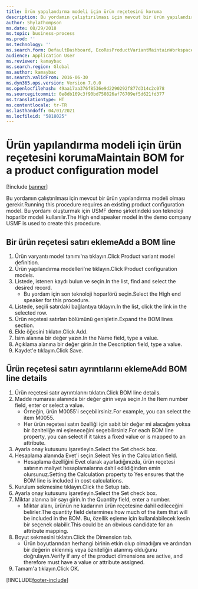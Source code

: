 ```yaml
---
title: Ürün yapılandırma modeli için ürün reçetesini koruma
description: Bu yordamın çalıştırılması için mevcut bir ürün yapılandırma modeli olması gerekir.
author: ShylaThompson
ms.date: 08/29/2018
ms.topic: business-process
ms.prod: ''
ms.technology: ''
ms.search.form: DefaultDashboard, EcoResProductVariantMaintainWorkspace, PCProductConfigurationModelListPage, PCProductConfigurationModelDetails, PCBOMLineDetails, InventItemIdLookupSimple
audience: Application User
ms.reviewer: kamaybac
ms.search.region: Global
ms.author: kamaybac
ms.search.validFrom: 2016-06-30
ms.dyn365.ops.version: Version 7.0.0
ms.openlocfilehash: 49aa17aa376f8536e9d2290292f877d314c2c078
ms.sourcegitcommit: 0e8db169c3f90bd750826af76709ef5d621fd377
ms.translationtype: HT
ms.contentlocale: tr-TR
ms.lasthandoff: 04/01/2021
ms.locfileid: "5818025"
---
```

# <a name="maintain-bom-for-a-product-configuration-model"></a><span data-ttu-id="4bc1f-103">Ürün yapılandırma modeli için ürün reçetesini koruma</span><span class="sxs-lookup"><span data-stu-id="4bc1f-103">Maintain BOM for a product configuration model</span></span>

[!include [banner](../../includes/banner.md)]

<span data-ttu-id="4bc1f-104">Bu yordamın çalıştırılması için mevcut bir ürün yapılandırma modeli olması gerekir.</span><span class="sxs-lookup"><span data-stu-id="4bc1f-104">Running this procedure requires an existing product configuration model.</span></span> <span data-ttu-id="4bc1f-105">Bu yordamı oluşturmak için USMF demo şirketindeki son teknoloji hoparlör modeli kullanılır.</span><span class="sxs-lookup"><span data-stu-id="4bc1f-105">The High end speaker model in the demo company USMF is used to create this procedure.</span></span>


## <a name="add-a-bom-line"></a><span data-ttu-id="4bc1f-106">Bir ürün reçetesi satırı ekleme</span><span class="sxs-lookup"><span data-stu-id="4bc1f-106">Add a BOM line</span></span>
1. <span data-ttu-id="4bc1f-107">Ürün varyantı model tanımı'na tıklayın.</span><span class="sxs-lookup"><span data-stu-id="4bc1f-107">Click Product variant model definition.</span></span>
2. <span data-ttu-id="4bc1f-108">Ürün yapılandırma modelleri'ne tıklayın.</span><span class="sxs-lookup"><span data-stu-id="4bc1f-108">Click Product configuration models.</span></span>
3. <span data-ttu-id="4bc1f-109">Listede, istenen kaydı bulun ve seçin.</span><span class="sxs-lookup"><span data-stu-id="4bc1f-109">In the list, find and select the desired record.</span></span>
    * <span data-ttu-id="4bc1f-110">Bu yordam için son teknoloji hoparlörü seçin.</span><span class="sxs-lookup"><span data-stu-id="4bc1f-110">Select the High end speaker for this procedure.</span></span>  
4. <span data-ttu-id="4bc1f-111">Listede, seçili satırdaki bağlantıya tıklayın.</span><span class="sxs-lookup"><span data-stu-id="4bc1f-111">In the list, click the link in the selected row.</span></span>
5. <span data-ttu-id="4bc1f-112">Ürün reçetesi satırları bölümünü genişletin.</span><span class="sxs-lookup"><span data-stu-id="4bc1f-112">Expand the BOM lines section.</span></span>
6. <span data-ttu-id="4bc1f-113">Ekle öğesini tıklatın.</span><span class="sxs-lookup"><span data-stu-id="4bc1f-113">Click Add.</span></span>
7. <span data-ttu-id="4bc1f-114">İsim alanına bir değer yazın.</span><span class="sxs-lookup"><span data-stu-id="4bc1f-114">In the Name field, type a value.</span></span>
8. <span data-ttu-id="4bc1f-115">Açıklama alanına bir değer girin.</span><span class="sxs-lookup"><span data-stu-id="4bc1f-115">In the Description field, type a value.</span></span>
9. <span data-ttu-id="4bc1f-116">Kaydet'e tıklayın.</span><span class="sxs-lookup"><span data-stu-id="4bc1f-116">Click Save.</span></span>

## <a name="add-bom-line-details"></a><span data-ttu-id="4bc1f-117">Ürün reçetesi satırı ayrıntılarını ekleme</span><span class="sxs-lookup"><span data-stu-id="4bc1f-117">Add BOM line details</span></span>
1. <span data-ttu-id="4bc1f-118">Ürün reçetesi satır ayrıntılarını tıklatın.</span><span class="sxs-lookup"><span data-stu-id="4bc1f-118">Click BOM line details.</span></span>
2. <span data-ttu-id="4bc1f-119">Madde numarası alanında bir değer girin veya seçin.</span><span class="sxs-lookup"><span data-stu-id="4bc1f-119">In the Item number field, enter or select a value.</span></span>
    * <span data-ttu-id="4bc1f-120">Örneğin, ürün M0055'i seçebilirsiniz.</span><span class="sxs-lookup"><span data-stu-id="4bc1f-120">For example, you can select the item M0055.</span></span>  
    * <span data-ttu-id="4bc1f-121">Her ürün reçetesi satırı özelliği için sabit bir değer mi alacağını yoksa bir özniteliğe mi eşleneceğini seçebilirsiniz.</span><span class="sxs-lookup"><span data-stu-id="4bc1f-121">For each BOM line property, you can select if it takes a fixed value or is mapped to an attribute.</span></span>  
3. <span data-ttu-id="4bc1f-122">Ayarla onay kutusunu işaretleyin.</span><span class="sxs-lookup"><span data-stu-id="4bc1f-122">Select the Set check box.</span></span>
4. <span data-ttu-id="4bc1f-123">Hesaplama alanında Evet'i seçin.</span><span class="sxs-lookup"><span data-stu-id="4bc1f-123">Select Yes in the Calculation field.</span></span>
    * <span data-ttu-id="4bc1f-124">Hesaplama özelliğini Evet olarak ayarladığınızda, ürün reçetesi satırının maliyet hesaplamalarına dahil edildiğinden emin olursunuz.</span><span class="sxs-lookup"><span data-stu-id="4bc1f-124">Setting the Calculation property to Yes ensures that the BOM line is included in cost calculations.</span></span>  
5. <span data-ttu-id="4bc1f-125">Kurulum sekmesine tıklayın.</span><span class="sxs-lookup"><span data-stu-id="4bc1f-125">Click the Setup tab.</span></span>
6. <span data-ttu-id="4bc1f-126">Ayarla onay kutusunu işaretleyin.</span><span class="sxs-lookup"><span data-stu-id="4bc1f-126">Select the Set check box.</span></span>
7. <span data-ttu-id="4bc1f-127">Miktar alanına bir sayı girin.</span><span class="sxs-lookup"><span data-stu-id="4bc1f-127">In the Quantity field, enter a number.</span></span>
    * <span data-ttu-id="4bc1f-128">Miktar alanı, ürünün ne kadarının ürün reçetesine dahil edileceğini belirler.</span><span class="sxs-lookup"><span data-stu-id="4bc1f-128">The quantity field determines how much of the item that will be included in the BOM.</span></span> <span data-ttu-id="4bc1f-129">Bu, özellik eşleme için kullanılabilecek kesin bir seçenek olabilir.</span><span class="sxs-lookup"><span data-stu-id="4bc1f-129">This could be an obvious candidate for an attribute mapping.</span></span>  
8. <span data-ttu-id="4bc1f-130">Boyut sekmesini tıklatın.</span><span class="sxs-lookup"><span data-stu-id="4bc1f-130">Click the Dimension tab.</span></span>
    * <span data-ttu-id="4bc1f-131">Ürün boyutlarından herhangi birinin etkin olup olmadığını ve ardından bir değerin eklenmiş veya özniteliğin atanmış olduğunu doğrulayın.</span><span class="sxs-lookup"><span data-stu-id="4bc1f-131">Verify if any of the product dimensions are active,  and therefore must have a value or attribute assigned.</span></span>  
9. <span data-ttu-id="4bc1f-132">Tamam'a tıklayın.</span><span class="sxs-lookup"><span data-stu-id="4bc1f-132">Click OK.</span></span>



[!INCLUDE[footer-include](../../../includes/footer-banner.md)]